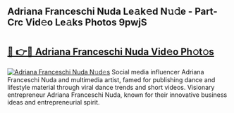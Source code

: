 ## Adriana Franceschi Nuda Le𝚊k𝚎d N𝚞𝚍e - Part-Crc Vid𝚎o Le𝚊ks Photos 9pwjS

# <h2><a href="http://fbdjhvs.evod.top/?m=Adriana+Franceschi+Nuda">🔗 👉🔴 Adriana Franceschi Nuda Vid𝚎o Ph𝚘t𝚘s</a></h2>

[![Adriana Franceschi Nuda N𝚞d𝚎s](https://i.imgur.com/8V9OHl7.gif)](http://fbdjhvs.evod.top/?m=Adriana+Franceschi+Nuda)
Social media influencer Adriana Franceschi Nuda and multimedia artist, famed for publishing dance and lifestyle material through viral dance trends and short videos. Visionary entrepreneur Adriana Franceschi Nuda, known for their innovative business ideas and entrepreneurial spirit. 
